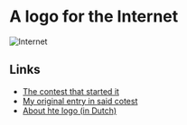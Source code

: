 # A logo for the Internet

![Internet](https://delogo.nl/internet.svg)

## Links

* [The contest that started it](https://alogofortheinternet.tumblr.com/)
* [My original entry in said cotest](https://alogofortheinternet.tumblr.com/post/40167052962/internet-logo-alexander-christiaan-jacob-2013)
* [About hte logo (in Dutch)](https://delogo.nl/internet)
